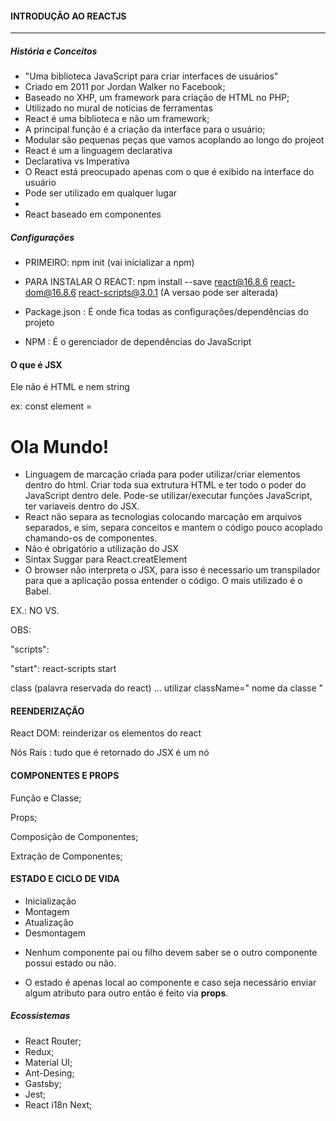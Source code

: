 #### INTRODUÇÃO AO REACTJS

____________________________________________

##### História e Conceitos

- "Uma biblioteca JavaScript para criar interfaces de usuários"
- Criado em 2011 por Jordan Walker no Facebook;
- Baseado no XHP, um framework para criação de HTML no PHP;
- Utilizado no mural de notícias de ferramentas
- React é uma biblioteca e não um framework;
- A principal função é a criação da interface para o usuário;
- Modular são pequenas peças que vamos acoplando ao longo do projeot
- React é um a linguagem declarativa
- Declarativa vs Imperativa
- O React está preocupado apenas com o que é exibido na interface do usuário
- Pode ser utilizado em qualquer lugar
- 
- React baseado em componentes

##### Configurações

- PRIMEIRO: npm init (vai inicializar a npm)

- PARA INSTALAR O REACT:  npm install --save react@16.8.6 react-dom@16.8.6  react-scripts@3.0.1  (A versao pode ser alterada)
- Package.json : É onde fica todas as configurações/dependências do projeto
- NPM : É o gerenciador de dependências do JavaScript                                        

#### O que é JSX

Ele não é HTML e nem string

ex: const element = <h1> Ola Mundo! </h1>

- Linguagem de marcação criada para poder utilizar/criar elementos dentro do html. Criar toda sua extrutura HTML e ter todo o poder do JavaScript dentro dele. Pode-se utilizar/executar funções JavaScript, ter variaveis dentro do JSX.
- React não separa as tecnologias colocando marcação em arquivos separados, e sim, separa conceitos e mantem o código pouco acoplado chamando-os de componentes.
- Não é obrigatório a utilização do JSX
- Sintax Suggar para React.creatElement
- O browser não interpreta o JSX, para isso é necessario um transpilador para que a aplicação possa entender o código. O mais utilizado é o Babel.

EX.: NO VS.



OBS:

 "scripts": 

  "start":  react-scripts start



class (palavra reservada do react) ... utilizar className=" nome da classe "



#### REENDERIZAÇÃO

React DOM: reinderizar os elementos do react

Nós Raís : tudo que é retornado do JSX é um nó



#### COMPONENTES E PROPS

Função e Classe;

Props;

Composição de Componentes;

Extração de Componentes;



#### ESTADO E CICLO DE VIDA

- Inicialização 
- Montagem  
- Atualização  
- Desmontagem 

* Nenhum componente pai ou filho devem saber se o outro componente possui estado ou não.

- O estado é apenas local ao componente e caso seja necessário enviar algum atributo para outro então é feito via **props**.

##### Ecossistemas

- React Router;
- Redux;
- Material UI;
- Ant-Desing;
- Gastsby;
- Jest;
- React i18n Next;





